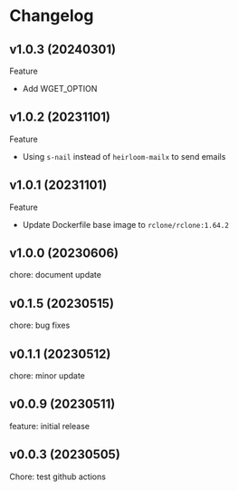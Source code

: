 # Changelog

## v1.0.3 (20240301)

Feature

- Add WGET_OPTION

## v1.0.2 (20231101)

Feature

- Using `s-nail` instead of `heirloom-mailx` to send emails

## v1.0.1 (20231101)

Feature

- Update Dockerfile base image to `rclone/rclone:1.64.2`

## v1.0.0 (20230606)

chore: document update

## v0.1.5 (20230515)

chore: bug fixes

## v0.1.1 (20230512)

chore: minor update

## v0.0.9 (20230511)

feature: initial release

## v0.0.3 (20230505)

Chore: test github actions
